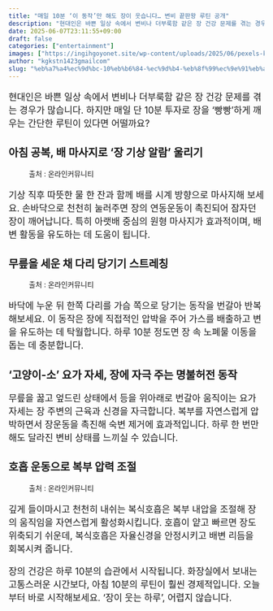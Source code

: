 ```yaml
---
title: "매일 10분 ‘이 동작’만 해도 장이 웃습니다… 변비 끝판왕 루틴 공개"
description: "현대인은 바쁜 일상 속에서 변비나 더부룩함 같은 장 건강 문제를 겪는 경우가 많습니다. 하지만 매일 단 10분 투자로 장을 ‘빵빵’하게 깨우는 간단한 루틴이 있다면 어떨까요?"
date: 2025-06-07T23:11:55+09:00
draft: false
categories: ["entertainment"]
images: ["https://ingihgoyonet.site/wp-content/uploads/2025/06/pexels-kindelmedia-7298670-1024x577.jpg", "https://ingihgoyonet.site/wp-content/uploads/2025/06/pexels-cottonbro-4003345-683x1024.jpg", "https://ingihgoyonet.site/wp-content/uploads/2025/06/pexels-valeria-ushakova-603898-3094215-1-683x1024.jpg"]
author: "kgkstn1423gmailcom"
slug: "%eb%a7%a4%ec%9d%bc-10%eb%b6%84-%ec%9d%b4-%eb%8f%99%ec%9e%91%eb%a7%8c-%ed%95%b4%eb%8f%84-%ec%9e%a5%ec%9d%b4-%ec%9b%83%ec%8a%b5%eb%8b%88%eb%8b%a4-%eb%b3%80%eb%b9%84-%eb%81%9d"
---
```


<p style="font-size:18px">현대인은 바쁜 일상 속에서 변비나 더부룩함 같은 장 건강 문제를 겪는 경우가 많습니다. 하지만 매일 단 10분 투자로 장을 ‘빵빵’하게 깨우는 간단한 루틴이 있다면 어떨까요?</p> <h2 >아침 공복, 배 마사지로 ‘장 기상 알람’ 울리기</h2> <figure ><img src="https://ingihgoyonet.site/wp-content/uploads/2025/06/pexels-kindelmedia-7298670-1024x577.jpg" alt="" style="aspect-ratio:16/9;object-fit:cover"/><figcaption >출처 : 온라인커뮤니티</figcaption></figure> <p style="font-size:18px">기상 직후 따뜻한 물 한 잔과 함께 배를 시계 방향으로 마사지해 보세요. 손바닥으로 천천히 눌러주면 장의 연동운동이 촉진되어 잠자던 장이 깨어납니다. 특히 아랫배 중심의 원형 마사지가 효과적이며, 배변 활동을 유도하는 데 도움이 됩니다.</p> <h2 >무릎을 세운 채 다리 당기기 스트레칭</h2> <figure ><img src="https://ingihgoyonet.site/wp-content/uploads/2025/06/pexels-cottonbro-4003345-683x1024.jpg" alt="" style="aspect-ratio:16/9;object-fit:cover"/><figcaption >출처 : 온라인커뮤니티</figcaption></figure> <p style="font-size:18px">바닥에 누운 뒤 한쪽 다리를 가슴 쪽으로 당기는 동작을 번갈아 반복해보세요. 이 동작은 장에 직접적인 압박을 주어 가스를 배출하고 변을 유도하는 데 탁월합니다. 하루 10분 정도면 장 속 노폐물 이동을 돕는 데 충분합니다.</p> <h2 >‘고양이-소’ 요가 자세, 장에 자극 주는 명불허전 동작</h2> <p style="font-size:18px">무릎을 꿇고 엎드린 상태에서 등을 위아래로 번갈아 움직이는 요가 자세는 장 주변의 근육과 신경을 자극합니다. 복부를 자연스럽게 압박하면서 장운동을 촉진해 숙변 제거에 효과적입니다. 하루 한 번만 해도 달라진 변비 상태를 느끼실 수 있습니다.</p> <h2 >호흡 운동으로 복부 압력 조절</h2> <figure ><img src="https://ingihgoyonet.site/wp-content/uploads/2025/06/pexels-valeria-ushakova-603898-3094215-1-683x1024.jpg" alt="" style="aspect-ratio:16/9;object-fit:cover"/><figcaption >출처 : 온라인커뮤니티</figcaption></figure> <p style="font-size:18px">깊게 들이마시고 천천히 내쉬는 복식호흡은 복부 내압을 조절해 장의 움직임을 자연스럽게 활성화시킵니다. 호흡이 얕고 빠르면 장도 위축되기 쉬운데, 복식호흡은 자율신경을 안정시키고 배변 리듬을 회복시켜 줍니다.</p> <p style="font-size:18px">장의 건강은 하루 10분의 습관에서 시작됩니다. 화장실에서 보내는 고통스러운 시간보다, 아침 10분의 루틴이 훨씬 경제적입니다. 오늘부터 바로 시작해보세요. ‘장이 웃는 하루’, 어렵지 않습니다.</p>
